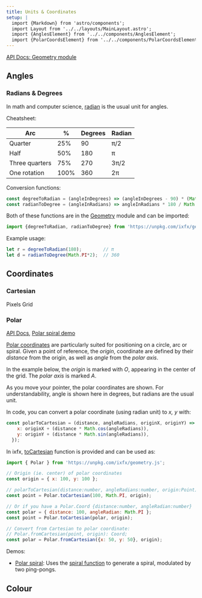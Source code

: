 ```yaml
---
title: Units & Coordinates
setup: |
  import {Markdown} from 'astro/components';
  import Layout from '../../layouts/MainLayout.astro';
  import {AnglesElement} from '../../components/AnglesElement';
  import {PolarCoordsElement} from '../../components/PolarCoordsElement';
---
```


<style>
radians-editor {
  --label-color: var(--theme-text-light);
  --axis-color: var(--theme-bg-hover);
}
</style>

[API Docs: Geometry module](https://clinth.github.io/ixfx/modules/Geometry.html)

## Angles

### Radians & Degrees

In math and computer science, [radian](https://en.wikipedia.org/wiki/Radian) is the usual unit for angles. 

Cheatsheet:

| Arc            | %    | Degrees | Radian |
| -------------- | ---- | ------- | ------ |
| Quarter        | 25%  | 90      | π/2    |
| Half           | 50%  | 180     | π      |
| Three quarters | 75%  | 270     | 3π/2   |
| One rotation   | 100% | 360     | 2π     |

<angles-element client:visible width="500" height="300"  />

Conversion functions:

```js
const degreeToRadian = (angleInDegrees) => (angleInDegrees - 90) * (Math.PI / 180.0);
const radianToDegree = (angleInRadians) => angleInRadians * 180 / Math.PI;
```

Both of these functions are in the [Geometry](https://clinth.github.io/ixfx/modules/Geometry.html) module and can be imported:

```js
import {degreeToRadian, radianToDegree} from 'https://unpkg.com/ixfx/geometry.js'
```

Example usage:
```js
let r = degreeToRadian(180);        // π
let d = radianToDegree(Math.PI*2);  // 360
```


## Coordinates

### Cartesian

Pixels
Grid

### Polar

[API Docs](https://clinth.github.io/ixfx/modules/Geometry.Polar.html), [Polar spiral demo](https://clinth.github.io/ixfx-demos/geometry/polar-spiral/)

[Polar coordinates](https://en.wikipedia.org/wiki/Polar_coordinate_system) are particularly suited for positioning on a circle, arc or spiral. Given a point of reference, the _origin_, coordinate are defined by their _distance_ from the origin, as well as _angle_ from the _polar axis_. 

In the example below, the _origin_ is marked with _O_, appearing in the center of the grid. The _polar axis_ is marked _A_.

As you move your pointer, the polar coordinates are shown. For understandability, angle is shown here in degrees, but radians are the usual unit.

<polar-coords-element client:visible width="400" height="400"  />

In code, you can convert a polar coordinate (using radian unit) to _x, y_ with:

```js
const polarToCartesian = (distance, angleRadians, originX, originY) => ({
    x: originX + (distance * Math.cos(angleRadians)),
    y: originY + (distance * Math.sin(angleRadians)),
  });
```

In ixfx, [toCartesian](https://clinth.github.io/ixfx/modules/Geometry.Polar.html#toCartesian) function is provided and can be used as:

```js
import { Polar } from 'https://unpkg.com/ixfx/geometry.js';

// Origin (ie. center) of polar coordinates
const origin = { x: 100, y: 100 };

// polarToCartesian(distance:number, angleRadians:number, origin:Point): Point;
const point = Polar.toCartesian(100, Math.PI, origin);

// Or if you have a Polar.Coord {distance:number, angleRadian:number}
const polar = { distance: 100, angleRadian: Math.PI };
const point = Polar.toCartesian(polar, origin);

// Convert from Cartesian to polar coordinate:
// Polar.fromCartesian(point, origin): Coord;
const polar = Polar.fromCartesian({x: 50, y: 50}, origin);
```

Demos:
* [Polar spiral](https://clinth.github.io/ixfx-demos/geometry/polar-spiral/): Uses the [spiral function](https://clinth.github.io/ixfx/modules/Geometry.Polar.html) to generate a spiral, modulated by two ping-pongs.



## Colour

